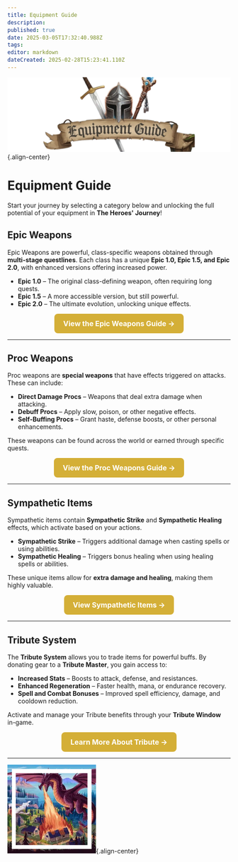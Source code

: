 ```yaml
---
title: Equipment Guide
description: 
published: true
date: 2025-03-05T17:32:40.988Z
tags: 
editor: markdown
dateCreated: 2025-02-28T15:23:41.110Z
---
```


![equipmentguidebanner.webp](/equipmentguidebanner.webp){.align-center}

# **Equipment Guide**

Start your journey by selecting a category below and unlocking the full potential of your equipment in **The Heroes' Journey**!

## **Epic Weapons**
Epic Weapons are powerful, class-specific weapons obtained through **multi-stage questlines**. Each class has a unique **Epic 1.0, Epic 1.5, and Epic 2.0**, with enhanced versions offering increased power.

- **Epic 1.0** – The original class-defining weapon, often requiring long quests.  
- **Epic 1.5** – A more accessible version, but still powerful.  
- **Epic 2.0** – The ultimate evolution, unlocking unique effects.  

<p align="center">
    <a href="/equipment-guide/epics" style="display: inline-block; padding: 12px 20px; font-size: 16px; font-weight: bold; color: #fff; background: #d4af37; border-radius: 8px; text-decoration: none;">View the Epic Weapons Guide →</a>
</p>

---

## **Proc Weapons**
Proc weapons are **special weapons** that have effects triggered on attacks. These can include:
- **Direct Damage Procs** – Weapons that deal extra damage when attacking.  
- **Debuff Procs** – Apply slow, poison, or other negative effects.  
- **Self-Buffing Procs** – Grant haste, defense boosts, or other personal enhancements.  

These weapons can be found across the world or earned through specific quests.

<p align="center">
    <a href="/equipment-guide/procs" style="display: inline-block; padding: 12px 20px; font-size: 16px; font-weight: bold; color: #fff; background: #d4af37; border-radius: 8px; text-decoration: none;">View the Proc Weapons Guide →</a>
</p>

---

## **Sympathetic Items**
Sympathetic items contain **Sympathetic Strike** and **Sympathetic Healing** effects, which activate based on your actions.

- **Sympathetic Strike** – Triggers additional damage when casting spells or using abilities.  
- **Sympathetic Healing** – Triggers bonus healing when using healing spells or abilities.  

These unique items allow for **extra damage and healing**, making them highly valuable.

<p align="center">
    <a href="/equipment-guide/symp-items" style="display: inline-block; padding: 12px 20px; font-size: 16px; font-weight: bold; color: #fff; background: #d4af37; border-radius: 8px; text-decoration: none;">View Sympathetic Items →</a>
</p>

---

## **Tribute System**
The **Tribute System** allows you to trade items for powerful buffs. By donating gear to a **Tribute Master**, you gain access to:
- **Increased Stats** – Boosts to attack, defense, and resistances.  
- **Enhanced Regeneration** – Faster health, mana, or endurance recovery.  
- **Spell and Combat Bonuses** – Improved spell efficiency, damage, and cooldown reduction.  

Activate and manage your Tribute benefits through your **Tribute Window** in-game.

<p align="center">
    <a href="/equipment-guide/tribute" style="display: inline-block; padding: 12px 20px; font-size: 16px; font-weight: bold; color: #fff; background: #d4af37; border-radius: 8px; text-decoration: none;">Learn More About Tribute →</a>
</p>

---

![pagebreak2.webp](/pagebreak2.webp){.align-center}
